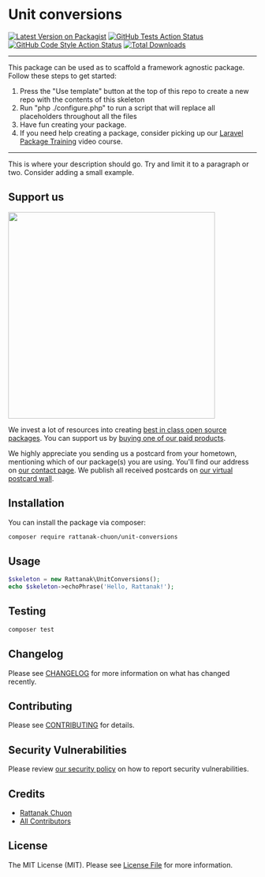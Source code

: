 # Unit conversions

[![Latest Version on Packagist](https://img.shields.io/packagist/v/rattanak-chuon/unit-conversions.svg?style=flat-square)](https://packagist.org/packages/rattanak-chuon/unit-conversions)
[![GitHub Tests Action Status](https://img.shields.io/github/workflow/status/rattanak-chuon/unit-conversions/run-tests?label=tests)](https://github.com/rattanak-chuon/unit-conversions/actions?query=workflow%3ATests+branch%3Amaster)
[![GitHub Code Style Action Status](https://img.shields.io/github/workflow/status/rattanak-chuon/unit-conversions/Check%20&%20fix%20styling?label=code%20style)](https://github.com/rattanak-chuon/unit-conversions/actions?query=workflow%3A"Check+%26+fix+styling"+branch%3Amaster)
[![Total Downloads](https://img.shields.io/packagist/dt/rattanak-chuon/unit-conversions.svg?style=flat-square)](https://packagist.org/packages/rattanak-chuon/unit-conversions)

---
This package can be used as to scaffold a framework agnostic package. Follow these steps to get started:

1. Press the "Use template" button at the top of this repo to create a new repo with the contents of this skeleton
2. Run "php ./configure.php" to run a script that will replace all placeholders throughout all the files
3. Have fun creating your package.
4. If you need help creating a package, consider picking up our <a href="https://laravelpackage.training">Laravel Package Training</a> video course.
---

This is where your description should go. Try and limit it to a paragraph or two. Consider adding a small example.

## Support us

[<img src="https://github-ads.s3.eu-central-1.amazonaws.com/unit-conversions.jpg?t=1" width="419px" />](https://spatie.be/github-ad-click/unit-conversions)

We invest a lot of resources into creating [best in class open source packages](https://spatie.be/open-source). You can support us by [buying one of our paid products](https://spatie.be/open-source/support-us).

We highly appreciate you sending us a postcard from your hometown, mentioning which of our package(s) you are using. You'll find our address on [our contact page](https://spatie.be/about-us). We publish all received postcards on [our virtual postcard wall](https://spatie.be/open-source/postcards).

## Installation

You can install the package via composer:

```bash
composer require rattanak-chuon/unit-conversions
```

## Usage

```php
$skeleton = new Rattanak\UnitConversions();
echo $skeleton->echoPhrase('Hello, Rattanak!');
```

## Testing

```bash
composer test
```

## Changelog

Please see [CHANGELOG](CHANGELOG.md) for more information on what has changed recently.

## Contributing

Please see [CONTRIBUTING](.github/CONTRIBUTING.md) for details.

## Security Vulnerabilities

Please review [our security policy](../../security/policy) on how to report security vulnerabilities.

## Credits

- [Rattanak Chuon](https://github.com/rattanak.chuon)
- [All Contributors](../../contributors)

## License

The MIT License (MIT). Please see [License File](LICENSE.md) for more information.
